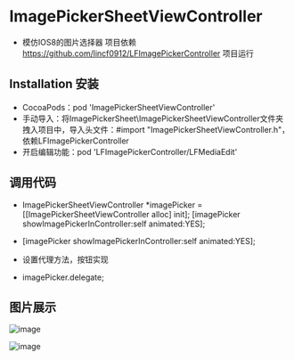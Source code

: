 # ImagePickerSheetViewController

* 模仿IOS8的图片选择器 项目依赖 https://github.com/lincf0912/LFImagePickerController 项目运行

## Installation 安装

* CocoaPods：pod 'ImagePickerSheetViewController'
* 手动导入：将ImagePickerSheet\ImagePickerSheetViewController文件夹拽入项目中，导入头文件：#import "ImagePickerSheetViewController.h"，依赖LFImagePickerController
* 开启编辑功能：pod 'LFImagePickerController/LFMediaEdit'

## 调用代码

* ImagePickerSheetViewController *imagePicker = [[ImagePickerSheetViewController alloc] init];
    [imagePicker showImagePickerInController:self animated:YES];
* [imagePicker showImagePickerInController:self animated:YES];

* 设置代理方法，按钮实现
* imagePicker.delegate;

## 图片展示

![image](https://github.com/lincf0912/ImagePickerSheetViewController/raw/master/screenshots/screenshot.png)

![image](https://github.com/lincf0912/ImagePickerSheetViewController/raw/master/screenshots/screenshot.gif)
